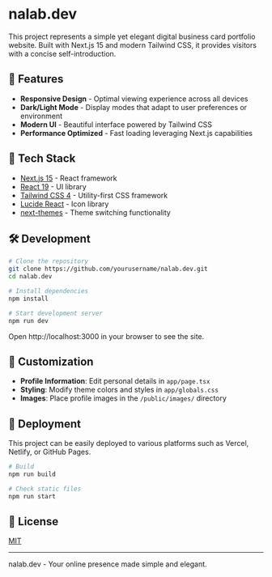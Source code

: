 # nalab.dev

This project represents a simple yet elegant digital business card portfolio website. Built with Next.js 15 and modern Tailwind CSS, it provides visitors with a concise self-introduction.

## 🌟 Features

- **Responsive Design** - Optimal viewing experience across all devices
- **Dark/Light Mode** - Display modes that adapt to user preferences or environment
- **Modern UI** - Beautiful interface powered by Tailwind CSS
- **Performance Optimized** - Fast loading leveraging Next.js capabilities

## 🚀 Tech Stack

- [Next.js 15](https://nextjs.org/) - React framework
- [React 19](https://react.dev/) - UI library
- [Tailwind CSS 4](https://tailwindcss.com/) - Utility-first CSS framework
- [Lucide React](https://lucide.dev/) - Icon library
- [next-themes](https://github.com/pacocoursey/next-themes) - Theme switching functionality

## 🛠️ Development

```bash
# Clone the repository
git clone https://github.com/yourusername/nalab.dev.git
cd nalab.dev

# Install dependencies
npm install

# Start development server
npm run dev
```

Open http://localhost:3000 in your browser to see the site.

## 📝 Customization

- **Profile Information**: Edit personal details in `app/page.tsx`
- **Styling**: Modify theme colors and styles in `app/globals.css`
- **Images**: Place profile images in the `/public/images/` directory

## 📱 Deployment

This project can be easily deployed to various platforms such as Vercel, Netlify, or GitHub Pages.

```bash
# Build
npm run build

# Check static files
npm run start
```

## 📄 License

[MIT](LICENSE)

---

nalab.dev - Your online presence made simple and elegant.
